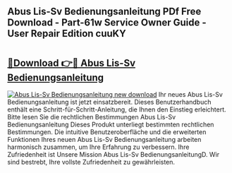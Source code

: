 ## Abus Lis-Sv Bedienungsanleitung PDf Free Download - Part-61w Service Owner Guide - User Repair Edition cuuKY

# <h2><a href="http://df5a5je.blite.top/?on=Abus+Lis-Sv+Bedienungsanleitung">🔗Download 👉🔴 Abus Lis-Sv Bedienungsanleitung</a></h2>

[![Abus Lis-Sv Bedienungsanleitung new download](https://i.imgur.com/lujVjoI.png)](http://df5a5je.blite.top/?on=Abus+Lis-Sv+Bedienungsanleitung)
Ihr neues Abus Lis-Sv Bedienungsanleitung ist jetzt einsatzbereit. Dieses Benutzerhandbuch enthält eine Schritt-für-Schritt-Anleitung, die Ihnen den Einstieg erleichtert. Bitte lesen Sie die rechtlichen Bestimmungen Abus Lis-Sv Bedienungsanleitung Dieses Produkt unterliegt bestimmten rechtlichen Bestimmungen. Die intuitive Benutzeroberfläche und die erweiterten Funktionen Ihres neuen Abus Lis-Sv Bedienungsanleitung arbeiten harmonisch zusammen, um Ihre Erfahrung zu verbessern. Ihre Zufriedenheit ist Unsere Mission Abus Lis-Sv BedienungsanleitungD. Wir sind bestrebt, Ihre vollste Zufriedenheit zu gewährleisten.
